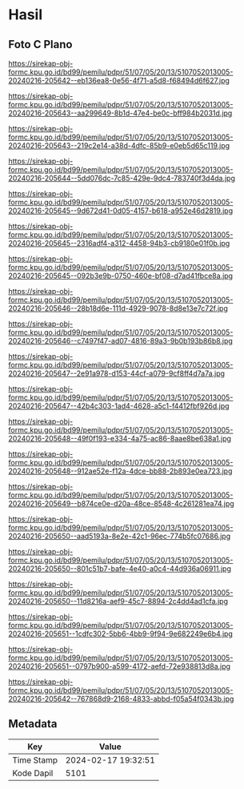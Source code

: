 # Hasil

## Foto C Plano

https://sirekap-obj-formc.kpu.go.id/bd99/pemilu/pdpr/51/07/05/20/13/5107052013005-20240216-205642--eb136ea8-0e56-4f71-a5d8-f68494d6f627.jpg

https://sirekap-obj-formc.kpu.go.id/bd99/pemilu/pdpr/51/07/05/20/13/5107052013005-20240216-205643--aa299649-8b1d-47e4-be0c-bff984b2031d.jpg

https://sirekap-obj-formc.kpu.go.id/bd99/pemilu/pdpr/51/07/05/20/13/5107052013005-20240216-205643--219c2e14-a38d-4dfc-85b9-e0eb5d65c119.jpg

https://sirekap-obj-formc.kpu.go.id/bd99/pemilu/pdpr/51/07/05/20/13/5107052013005-20240216-205644--5dd076dc-7c85-429e-9dc4-783740f3d4da.jpg

https://sirekap-obj-formc.kpu.go.id/bd99/pemilu/pdpr/51/07/05/20/13/5107052013005-20240216-205645--9d672d41-0d05-4157-b618-a952e46d2819.jpg

https://sirekap-obj-formc.kpu.go.id/bd99/pemilu/pdpr/51/07/05/20/13/5107052013005-20240216-205645--2316adf4-a312-4458-94b3-cb9180e01f0b.jpg

https://sirekap-obj-formc.kpu.go.id/bd99/pemilu/pdpr/51/07/05/20/13/5107052013005-20240216-205645--092b3e9b-0750-460e-bf08-d7ad41fbce8a.jpg

https://sirekap-obj-formc.kpu.go.id/bd99/pemilu/pdpr/51/07/05/20/13/5107052013005-20240216-205646--28b18d6e-111d-4929-9078-8d8e13e7c72f.jpg

https://sirekap-obj-formc.kpu.go.id/bd99/pemilu/pdpr/51/07/05/20/13/5107052013005-20240216-205646--c7497f47-ad07-4816-89a3-9b0b193b86b8.jpg

https://sirekap-obj-formc.kpu.go.id/bd99/pemilu/pdpr/51/07/05/20/13/5107052013005-20240216-205647--2e91a978-d153-44cf-a079-9cf8ff4d7a7a.jpg

https://sirekap-obj-formc.kpu.go.id/bd99/pemilu/pdpr/51/07/05/20/13/5107052013005-20240216-205647--42b4c303-1ad4-4628-a5c1-f4412fbf926d.jpg

https://sirekap-obj-formc.kpu.go.id/bd99/pemilu/pdpr/51/07/05/20/13/5107052013005-20240216-205648--49f0f193-e334-4a75-ac86-8aae8be638a1.jpg

https://sirekap-obj-formc.kpu.go.id/bd99/pemilu/pdpr/51/07/05/20/13/5107052013005-20240216-205648--912ae52e-f12a-4dce-bb88-2b893e0ea723.jpg

https://sirekap-obj-formc.kpu.go.id/bd99/pemilu/pdpr/51/07/05/20/13/5107052013005-20240216-205649--b874ce0e-d20a-48ce-8548-4c261281ea74.jpg

https://sirekap-obj-formc.kpu.go.id/bd99/pemilu/pdpr/51/07/05/20/13/5107052013005-20240216-205650--aad5193a-8e2e-42c1-96ec-774b5fc07686.jpg

https://sirekap-obj-formc.kpu.go.id/bd99/pemilu/pdpr/51/07/05/20/13/5107052013005-20240216-205650--801c51b7-bafe-4e40-a0c4-44d936a06911.jpg

https://sirekap-obj-formc.kpu.go.id/bd99/pemilu/pdpr/51/07/05/20/13/5107052013005-20240216-205650--11d8216a-aef9-45c7-8894-2c4dd4ad1cfa.jpg

https://sirekap-obj-formc.kpu.go.id/bd99/pemilu/pdpr/51/07/05/20/13/5107052013005-20240216-205651--1cdfc302-5bb6-4bb9-9f94-9e682249e6b4.jpg

https://sirekap-obj-formc.kpu.go.id/bd99/pemilu/pdpr/51/07/05/20/13/5107052013005-20240216-205651--0797b900-a599-4172-aefd-72e938813d8a.jpg

https://sirekap-obj-formc.kpu.go.id/bd99/pemilu/pdpr/51/07/05/20/13/5107052013005-20240216-205642--767868d9-2168-4833-abbd-f05a54f0343b.jpg


## Metadata

| Key        | Value               |
| ---------- | ------------------- |
| Time Stamp | 2024-02-17 19:32:51 |
| Kode Dapil | 5101                |




